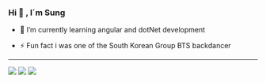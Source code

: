 ### Hi  👋 , I´m Sung

-  🌱 I’m currently learning angular and dotNet development

-  ⚡ Fun fact i was one of the South Korean Group BTS backdancer

<hr>
 <a href="nosungju@gmail.com" alt="Gmail">
  <img src="https://img.shields.io/badge/-Gmail-FF0000?style=flat-square&labelColor=FF0000&logo=gmail&logoColor=white&link=nosungju@gmail.com" /></a>
  
<a href="https://www.linkedin.com/in/sung-ju-no-5887b6163/" alt="Linkedin">
  <img src="https://img.shields.io/badge/-Linkedin-0e76a8?style=flat-square&logo=Linkedin&logoColor=white&link=https://www.linkedin.com/in/sung-ju-no-5887b6163/" /></a>
  
  <a href="https://www.instagram.com/nosungju/" alt="Instagram">
  <img src="https://img.shields.io/badge/-Instagram-DF0174?style=flat-square&labelColor=DF0174&logo=instagram&logoColor=white&link=https://www.instagram.com/nosungju/"/></a>
<!--
**Sungjuno/Sungjuno** is a ✨ _special_ ✨ repository because its `README.md` (this file) appears on your GitHub profile.

Here are some ideas to get you started:

- 🔭 I’m currently working on ...
- 🌱 I’m currently learning ...
- 👯 I’m looking to collaborate on ...
- 🤔 I’m looking for help with ...
- 💬 Ask me about ...
- 📫 How to reach me: ...
- 😄 Pronouns: ...
- ⚡ Fun fact: ...
-->
